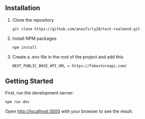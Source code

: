 ## Installation

1. Clone the repository
   ```sh
   git clone https://github.com/anasfirly20/test-realmond.git
   ```
2. Install NPM packages
   ```sh
   npm install
   ```
3. Create a .env file in the root of the project and add this 
   ```sh 
   NEXT_PUBLIC_BASE_API_URL = https://fakestoreapi.com/ 
   ```

## Getting Started

First, run the development server:

```bash
npm run dev
```

Open [http://localhost:3000](http://localhost:3000) with your browser to see the result.